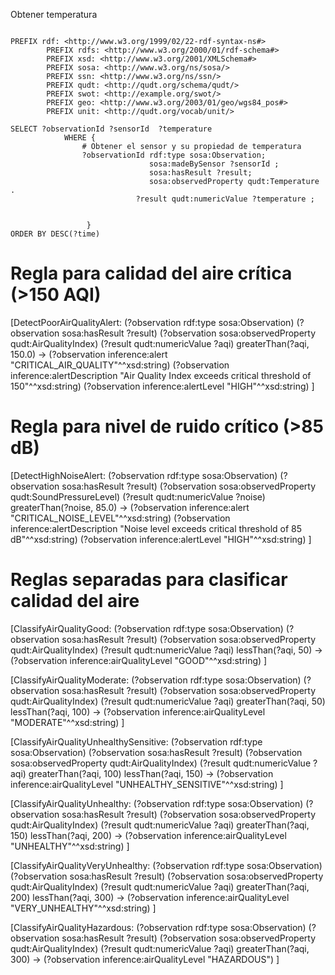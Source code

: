 Obtener temperatura

```sparql

PREFIX rdf: <http://www.w3.org/1999/02/22-rdf-syntax-ns#>
        PREFIX rdfs: <http://www.w3.org/2000/01/rdf-schema#>
        PREFIX xsd: <http://www.w3.org/2001/XMLSchema#>
        PREFIX sosa: <http://www.w3.org/ns/sosa/>
        PREFIX ssn: <http://www.w3.org/ns/ssn/>
        PREFIX qudt: <http://qudt.org/schema/qudt/>
        PREFIX swot: <http://example.org/swot/>
        PREFIX geo: <http://www.w3.org/2003/01/geo/wgs84_pos#>
        PREFIX unit: <http://qudt.org/vocab/unit/>

SELECT ?observationId ?sensorId  ?temperature 
            WHERE {
                # Obtener el sensor y su propiedad de temperatura
                ?observationId rdf:type sosa:Observation;
                               sosa:madeBySensor ?sensorId ;
                               sosa:hasResult ?result;
                               sosa:observedProperty qudt:Temperature .
  							?result qudt:numericValue ?temperature ;


                 }
ORDER BY DESC(?time)

```



# Regla para calidad del aire crítica (>150 AQI)
[DetectPoorAirQualityAlert:
  (?observation rdf:type sosa:Observation)
  (?observation sosa:hasResult ?result)
  (?observation sosa:observedProperty qudt:AirQualityIndex)
  (?result qudt:numericValue ?aqi)
  greaterThan(?aqi, 150.0)
  ->
  (?observation inference:alert "CRITICAL_AIR_QUALITY"^^xsd:string)
  (?observation inference:alertDescription "Air Quality Index exceeds critical threshold of 150"^^xsd:string)
  (?observation inference:alertLevel "HIGH"^^xsd:string)
]

# Regla para nivel de ruido crítico (>85 dB)
[DetectHighNoiseAlert:
  (?observation rdf:type sosa:Observation)
  (?observation sosa:hasResult ?result)
  (?observation sosa:observedProperty qudt:SoundPressureLevel)
  (?result qudt:numericValue ?noise)
  greaterThan(?noise, 85.0)
  ->
  (?observation inference:alert "CRITICAL_NOISE_LEVEL"^^xsd:string)
  (?observation inference:alertDescription "Noise level exceeds critical threshold of 85 dB"^^xsd:string)
  (?observation inference:alertLevel "HIGH"^^xsd:string)
]

# Reglas separadas para clasificar calidad del aire
[ClassifyAirQualityGood:
  (?observation rdf:type sosa:Observation)
  (?observation sosa:hasResult ?result)
  (?observation sosa:observedProperty qudt:AirQualityIndex)
  (?result qudt:numericValue ?aqi)
  lessThan(?aqi, 50)
  ->
  (?observation inference:airQualityLevel "GOOD"^^xsd:string)
]

[ClassifyAirQualityModerate:
  (?observation rdf:type sosa:Observation)
  (?observation sosa:hasResult ?result)
  (?observation sosa:observedProperty qudt:AirQualityIndex)
  (?result qudt:numericValue ?aqi)
  greaterThan(?aqi, 50)
  lessThan(?aqi, 100)
  ->
  (?observation inference:airQualityLevel "MODERATE"^^xsd:string)
]

[ClassifyAirQualityUnhealthySensitive:
  (?observation rdf:type sosa:Observation)
  (?observation sosa:hasResult ?result)
  (?observation sosa:observedProperty qudt:AirQualityIndex)
  (?result qudt:numericValue ?aqi)
  greaterThan(?aqi, 100)
  lessThan(?aqi, 150)
  ->
  (?observation inference:airQualityLevel "UNHEALTHY_SENSITIVE"^^xsd:string)
]

[ClassifyAirQualityUnhealthy:
  (?observation rdf:type sosa:Observation)
  (?observation sosa:hasResult ?result)
  (?observation sosa:observedProperty qudt:AirQualityIndex)
  (?result qudt:numericValue ?aqi)
  greaterThan(?aqi, 150)
  lessThan(?aqi, 200)
  ->
  (?observation inference:airQualityLevel "UNHEALTHY"^^xsd:string)
]

[ClassifyAirQualityVeryUnhealthy:
  (?observation rdf:type sosa:Observation)
  (?observation sosa:hasResult ?result)
  (?observation sosa:observedProperty qudt:AirQualityIndex)
  (?result qudt:numericValue ?aqi)
  greaterThan(?aqi, 200)
  lessThan(?aqi, 300)
  ->
  (?observation inference:airQualityLevel "VERY_UNHEALTHY"^^xsd:string)
]

[ClassifyAirQualityHazardous:
  (?observation rdf:type sosa:Observation)
  (?observation sosa:hasResult ?result)
  (?observation sosa:observedProperty qudt:AirQualityIndex)
  (?result qudt:numericValue ?aqi)
  greaterThan(?aqi, 300)
  ->
  (?observation inference:airQualityLevel "HAZARDOUS")
]
